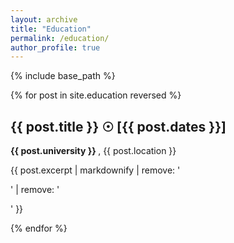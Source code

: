 ```yaml
---
layout: archive
title: "Education"
permalink: /education/
author_profile: true
---
```


{% include base_path %}

{% for post in site.education reversed %}
  <h2 class="archive__item-title" itemprop="headline">
    {{ post.title }} &#9737; [{{ post.dates }}]
  </h2>
  <b> {{ post.university }} </b>, {{ post.location }} <br>
  <p class="archive__item-excerpt" itemprop="description">
    <p>{{ post.excerpt | markdownify | remove: '<p>' | remove: '</p>' }}</p>
  </p>
{% endfor %}
